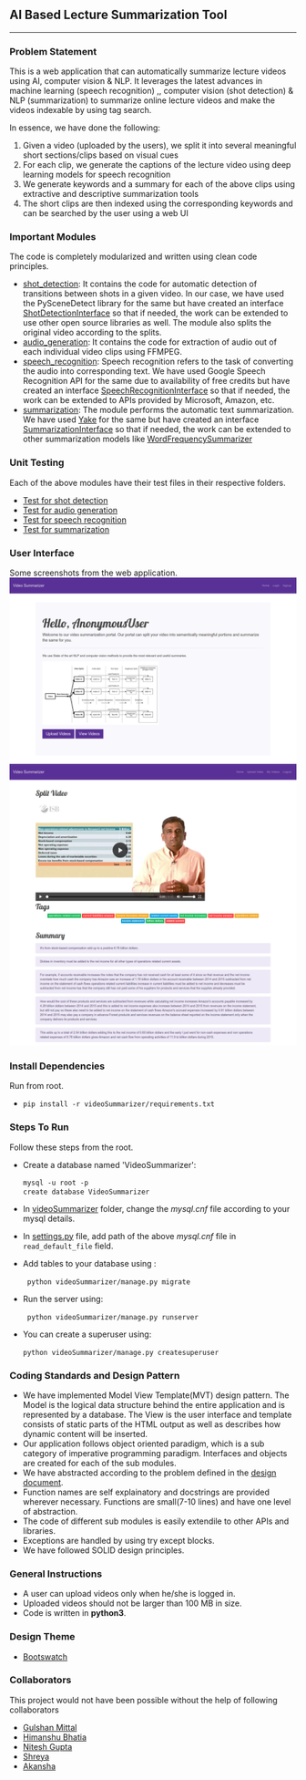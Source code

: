 ## AI Based Lecture Summarization Tool

---
### Problem Statement
This is a web application that can automatically summarize lecture videos using AI, computer vision & NLP. It leverages the latest advances in machine learning (speech recognition) ,, computer vision (shot detection) & NLP (summarization) to summarize online lecture videos and make the videos indexable by using tag search.

In essence, we have done the following:
1. Given a video (uploaded by the users), we split it into several meaningful short sections/clips based on visual cues
2. For each clip, we generate the captions of the lecture video using deep learning models for speech recognition
3. We generate keywords and a summary for each of the above clips using extractive and descriptive summarization tools
4. The short clips are then indexed using the corresponding keywords and can be searched by the user using a web UI

### Important Modules

The code is completely modularized and written using clean code principles.
* [shot_detection](videoSummarizer/shot_detection/): It contains the code for automatic detection of transitions between shots in a given video. In our case, we have used the PySceneDetect library for the same but have created an interface [ShotDetectionInterface](videoSummarizer/shot_detection/ShotDetectionInterface.py) so that if needed, the work can be extended to use other open source libraries as well. The module also splits the original video according to the splits.
* [audio_generation](videoSummarizer/audio_generation/): It contains the code for extraction of audio out of each individual video clips using FFMPEG.
* [speech_recognition](videoSummarizer/speech_recognition/): Speech recognition refers to the task of converting the audio into corresponding text. We have used Google Speech Recognition API for the same due to availability of free credits but have created an interface [SpeechRecognitionInterface](videoSummarizer/speech_recognition/SpeechRecognitionInterface.py) so that if needed, the work can be extended to APIs provided by Microsoft, Amazon, etc.
* [summarization](videoSummarizer/summarization/): The module performs the automatic text summarization. We have used [Yake](https://github.com/LIAAD/yake) for the same but have created an interface [SummarizationInterface](videoSummarizer/summarization/SummarizationInterface.py) so that if needed, the work can be extended to other summarization models like [WordFrequencySummarizer](videoSummarizer/summarization/WordFrequencySummarization.py)

### Unit Testing
Each of the above modules have their test files in their respective folders.
* [Test for shot detection](videoSummarizer/shot_detection/test_pyscene.py)
* [Test for audio generation](videoSummarizer/audio_generation/test_audio_generation.py)
* [Test for speech recognition](videoSummarizer/speech_recognition/test_google.py)
* [Test for summarization](videoSummarizer/summarization/test_yake.py)

### User Interface
Some screenshots from the web application.
![Image1](portal_image_1.png)
![Image2](portal_image_2.png)
### Install Dependencies
Run from root.
* ```pip install -r videoSummarizer/requirements.txt```

### Steps To Run
Follow these steps from the root.
* Create a database named 'VideoSummarizer':

  ```
  mysql -u root -p
  create database VideoSummarizer
  ```
* In [videoSummarizer](videoSummarizer/videoSummarizer) folder, change the *mysql.cnf*  file according to your mysql details.

* In [settings.py](videoSummarizer/videoSummarizer/settings.py) file, add path of the above *mysql.cnf* file in ``` read_default_file```  field.

* Add tables to your database using :

   ``` python videoSummarizer/manage.py migrate```

* Run the server using:

   ``` python videoSummarizer/manage.py runserver```

* You can create a superuser using:

  ```python videoSummarizer/manage.py createsuperuser```

### Coding Standards and Design Pattern
* We have implemented Model View Template(MVT) design pattern. The Model is the logical data structure behind the entire application and is represented by a database. The View is the user interface and template consists of static parts of the HTML output as well as describes how dynamic content will be inserted.
* Our application follows object oriented paradigm, which is a sub category of imperative programming paradigm. Interfaces and objects are created for each of the sub modules.
* We have abstracted according to the problem defined in the [design document](documents/design_document.pdf).
* Function names are self explainatory and docstrings are provided wherever necessary. Functions are small(7-10 lines) and have one level of abstraction.
* The code of different sub modules is easily extendile to other APIs and libraries.
* Exceptions are handled by using try except blocks.
* We have followed SOLID design principles.

### General Instructions

* A user can upload videos only when he/she is logged in.
* Uploaded videos should not be larger than 100 MB in size.
* Code is written in **python3**.

### Design Theme
* [Bootswatch](https://bootswatch.com/pulse/)

### Collaborators
This project would not have been possible without the help of following collaborators
* [Gulshan Mittal](https://github.com/gulshan-mittal)
* [Himanshu Bhatia](https://github.com/Him98)
* [Nitesh Gupta](https://github.com/guptanitesh)
* [Shreya](https://github.com/shreyaUp)
* [Akansha](https://github.com/akanksha212)